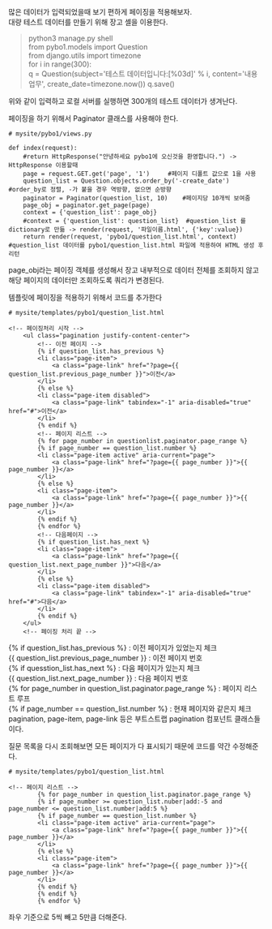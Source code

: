 많은 데이터가 입력되었을때 보기 편하게 페이징을 적용해보자.  
대량 테스트 데이터를 만들기 위해 장고 셸을 이용한다.
> python3 manage.py shell  
> from pybo1.models import Question  
> from django.utils import timezone  
> for i in range(300):  
> q = Question(subject='테스트 데이터입니다:[%03d]' % i, content='내용업무', create_date=timezone.now())
> q.save()  

위와 같이 입력하고 로컬 서버를 실행하면 300개의 테스트 데이터가 생겨난다.  

페이징을 하기 위해서 Paginator 클래스를 사용해야 한다.
```
# mysite/pybo1/views.py

def index(request):
    #return HttpResponse("안녕하세요 pybo1에 오신것을 환영합니다.") -> HttpResponse 이용할때
    page = request.GET.get('page', '1')     #페이지 디폴트 값으로 1을 사용
    question_list = Question.objects.order_by('-create_date')   #order_by로 정렬, -가 붙을 경우 역방향, 없으면 순방향
    paginator = Paginator(question_list, 10)    #페이지당 10개씩 보여줌
    page_obj = paginator.get_page(page)
    context = {'question_list': page_obj}
    #context = {'question_list': question_list}  #question_list 를 dictionary로 만듦 -> render(request, '파일이름.html', {'key':value})
    return render(request, 'pybo1/question_list.html', context)     #question_list 데이터를 pybo1/question_list.html 파일에 적용하여 HTML 생성 후 리턴
```
page_obj라는 페이징 객체를 생성해서 장고 내부적으로 데이터 전체를 조회하지 않고 해당 페이지의 데이터만 조회하도록 쿼리가 변경된다.  

템플릿에 페이징을 적용하기 위해서 코드를 </table>추가한다
```
# mysite/templates/pybo1/question_list.html

<!-- 페이징처리 시작 -->
    <ul class="pagination justify-content-center">
        <!-- 이전 페이지 -->
        {% if question_list.has_previous %}
        <li class="page-item">
            <a class="page-link" href="?page={{ question_list.previous_page_number }}">이전</a>
        </li>
        {% else %}
        <li class="page-item disabled">
            <a class="page-link" tabindex="-1" aria-disabled="true" href="#">이전</a>
        </li>
        {% endif %}
        <!-- 페이지 리스트 -->
        {% for page_number in questionlist.paginator.page_range %}
        {% if page_number == question_list.number %}
        <li class="page-item active" aria-current="page">
            <a class="page-link" href="?page={{ page_number }}">{{ page_number }}</a>
        </li>
        {% else %}
        <li class="page-item">
            <a class="page-link" href="?page={{ page_number }}">{{ page_number }}</a>
        </li>
        {% endif %}
        {% endfor %}
        <!-- 다음페이지 -->
        {% if question_list.has_next %}
        <li class="page-item">
            <a class="page-link" href="?page={{ question_list.next_page_number }}">다음</a>
        </li>
        {% else %}
        <li class="page-item disabled">
            <a class="page-link" tabindex="-1" aria-disabled="true" href="#">다음</a>
        </li>
        {% endif %}
    </ul>
    <!-- 페이징 처리 끝 -->
```
{% if question_list.has_previous %} : 이전 페이지가 있었는지 체크  
{{ question_list.previous_page_number }} : 이전 페이지 번호  
{% if quesstion_list.has_next %} : 다음 페이지가 있는지 체크  
{{ question_list.next_page_number }} : 다음 페이지 번호  
{% for page_number in question_list.paginator.page_range %} : 페이지 리스트 루프  
{% if page_number == question_list.number %} : 현재 페이지와 같은지 체크  
pagination, page-item, page-link 등은 부트스트랩 pagination 컴포넌트 클래스들이다.  

질문 목록을 다시 조회해보면 모든 페이지가 다 표시되기 때문에 코드를 약간 수정해준다.
```
# mysite/templates/pybo1/question_list.html

<!-- 페이지 리스트 -->
        {% for page_number in question_list.paginator.page_range %}
        {% if page_number >= question_list.nuber|add:-5 and page_number <= question_list.number|add:5 %}
        {% if page_number == question_list.number %}
        <li class="page-item active" aria-current="page">
            <a class="page-link" href="?page={{ page_number }}">{{ page_number }}</a>
        </li>
        {% else %}
        <li class="page-item">
            <a class="page-link" href="?page={{ page_number }}">{{ page_number }}</a>
        </li>
        {% endif %}
        {% endif %}
        {% endfor %}
```
좌우 기준으로 5씩 빼고 5만큼 더해준다.